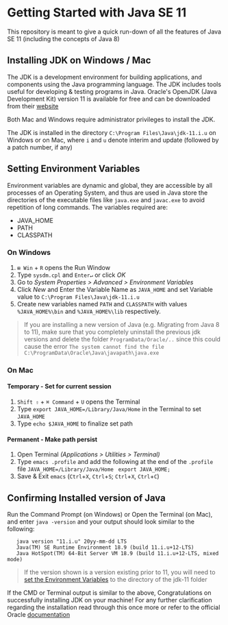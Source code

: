 # Getting Started with Java SE 11
This repository is meant to give a quick run-down of all the features of Java SE 11 (including the concepts of Java 8)
<!--##Pre-Setup-->
## Installing JDK on Windows / Mac
The JDK is a development environment for building applications, and components using the Java programming language. The JDK includes tools useful for developing & testing programs in Java. 
Oracle's OpenJDK (Java Development Kit) version 11 is available for free and can be downloaded from their [website](https://www.oracle.com/technetwork/java/javase/downloads/jdk11-downloads-5066655.html)

Both Mac and Windows require administrator privileges to install the JDK.  

The JDK is installed in the directory `C:\Program Files\Java\jdk-11.i.u` on Windows or  on Mac, where `i` and `u` denote interim and update (followed by a patch number, if any)

## Setting Environment Variables
Environment variables are dynamic and global, they are accessible by all processes of an Operating System, and thus are used in Java store the directories of the executable files like `java.exe` and `javac.exe` to avoid repetition of long commands.
The variables required are: 
* JAVA_HOME
* PATH
* CLASSPATH


### On Windows
1. `⊞ Win` + `R` opens the Run Window
2. Type `sysdm.cpl` and `Enter↵` or click *OK*
3. Go to *System Properties > Advanced > Environment Variables*
4. Click *New* and Enter the Variable Name as `JAVA_HOME` and set Variable value to `C:\Program Files\Java\jdk-11.i.u`
5. Create new variables named `PATH` and `CLASSPATH` with values `%JAVA_HOME%\bin` and `%JAVA_HOME%\lib` respectively.
<!--https://stackoverflow.com/questions/26864662/the-system-cannot-find-the-file-c-programdata-oracle-java-javapath-java-exe-->
> If you are installing a new version of Java (e.g. Migrating from Java 8 to 11), make sure that you completely uninstall the previous jdk versions and delete the folder `ProgramData/Oracle/..` since this could cause the error `The system cannot find the file C:\ProgramData\Oracle\Java\javapath\java.exe`
### On Mac
#### Temporary - Set for current session
1. `Shift ⇧` + `⌘ Command` + `U` opens the Terminal
2. Type `export JAVA_HOME=/Library/Java/Home` in the Terminal to set `JAVA_HOME`
3. Type `echo $JAVA_HOME` to finalize set path 
#### Permanent - Make path persist
1. Open Terminal *(Applications > Utilities > Terminal)*
2. Type `emacs .profile` and add the following at the end of the `.profile` file
`
JAVA_HOME=/Library/Java/Home 
`
`
export JAVA_HOME;
`
3. Save & Exit `emacs` (`Ctrl`+`X`, `Ctrl`+`S`; `Ctrl`+`X`, `Ctrl`+`C`)

<!--http://www.sajeconsultants.com/how-to-set-java_home-on-mac-os-x/-->
## Confirming Installed version of Java 

Run the Command Prompt (on Windows) or Open the Terminal (on Mac), and enter `java -version` and your output should look similar to the following:
```
   java version "11.i.u" 20yy-mm-dd LTS
   Java(TM) SE Runtime Environment 18.9 (build 11.i.u+12-LTS)
   Java HotSpot(TM) 64-Bit Server VM 18.9 (build 11.i.u+12-LTS, mixed mode)
```
>If the version shown is a version existing prior to 11, you will need to [set the Environment Variables](#setting-environment-variables) to the directory of the jdk-11 folder

If the CMD or Terminal output is similar to the above, Congratulations on successfully installing JDK on your machine!
For any further clarification regarding the installation read through this once more or refer to the official Oracle [documentation](https://docs.oracle.com/en/java/javase/11/install/overview-jdk-installation.html#GUID-8677A77F-231A-40F7-98B9-1FD0B48C346A)
